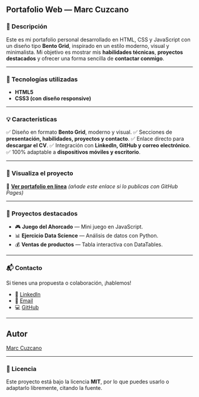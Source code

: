 ## Portafolio Web — Marc Cuzcano

### 🌟 Descripción

Este es mi portafolio personal desarrollado en HTML, CSS y JavaScript con un diseño tipo **Bento Grid**, inspirado en un estilo moderno, visual y minimalista.
Mi objetivo es mostrar mis **habilidades técnicas**, **proyectos destacados** y ofrecer una forma sencilla de **contactar conmigo**.

---

### 🧩 Tecnologías utilizadas

* **HTML5**
* **CSS3 (con diseño responsive)**

---

### 💡 Características

✅ Diseño en formato **Bento Grid**, moderno y visual.
✅ Secciones de **presentación, habilidades, proyectos y contacto**.
✅ Enlace directo para **descargar el CV**.
✅ Integración con **LinkedIn, GitHub y correo electrónico**.
✅ 100% adaptable a **dispositivos móviles y escritorio**.

---

### 🚀 Visualiza el proyecto

🔗 **[Ver portafolio en línea](https://marquis24.github.io/portfolio/)** *(añade este enlace si lo publicas con GitHub Pages)*

---

### 🧠 Proyectos destacados

* 🎮 **Juego del Ahorcado** — Mini juego en JavaScript.
* 📊 **Ejercicio Data Science** — Análisis de datos con Python.
* 💰 **Ventas de productos** — Tabla interactiva con DataTables.

---

### 📬 Contacto

Si tienes una propuesta o colaboración, ¡hablemos!

* 💼 [LinkedIn](https://www.linkedin.com/in/marc-cuzcano)
* 📧 [Email](mailto:marccuzcano@gmail.com)
* 💻 [GitHub](https://github.com/marquis24)

---

## Autor
[Marc Cuzcano](https://github.com/marquis24)

---

### 🧾 Licencia

Este proyecto está bajo la licencia **MIT**, por lo que puedes usarlo o adaptarlo libremente, citando la fuente.




